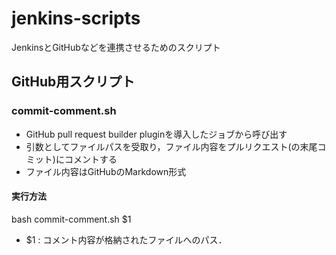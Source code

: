# jenkins-scripts
JenkinsとGitHubなどを連携させるためのスクリプト

## GitHub用スクリプト

### commit-comment.sh
- GitHub pull request builder pluginを導入したジョブから呼び出す
- 引数としてファイルパスを受取り，ファイル内容をプルリクエスト(の末尾コミット)にコメントする
- ファイル内容はGitHubのMarkdown形式

#### 実行方法
bash commit-comment.sh $1
- $1 : コメント内容が格納されたファイルへのパス．
